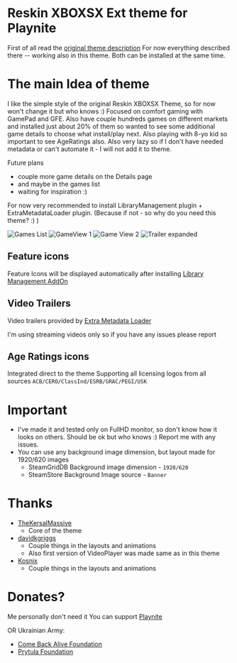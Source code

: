 # Reskin XBOXSX Ext theme for Playnite

First of all read the [original theme description](https://github.com/TheKersalMassive/ReskinXBOXSX)
For now everything described there -- working also in this theme.
Both can be installed at the same time.

# The main Idea of theme
I like the simple style of the original Reskin XBOXSX Theme, so for now won't change it but who knows :)
Focused on comfort gaming with GamePad and GFE.
Also have couple hundreds games on different markets and installed just about 20% of them so wanted to see some additional game details to choose what install/play next.
Also playing with 8-yo kid so important to see AgeRatings also.
Also very lazy so if I don't have needed metadata or can't automate it - I will not add it to theme.

Future plans
- couple more game details on the Details page
- and maybe in the games list
- waiting for inspiration :)

For now very recommended to install LibraryManagement plugin + ExtraMetadataLoader plugin.
(Because if not - so why do you need this theme? :) ) 

![Games List](https://raw.githubusercontent.com/Dukobpa3/Duk_FST_Packed_0/master/Media/screenshot_01.png)
![GameView 1](https://raw.githubusercontent.com/Dukobpa3/Duk_FST_Packed_0/master/Media/screenshot_02.png)
![Game View 2](https://raw.githubusercontent.com/Dukobpa3/Duk_FST_Packed_0/master/Media/screenshot_03.png)
![Trailer expanded](https://raw.githubusercontent.com/Dukobpa3/Duk_FST_Packed_0/master/Media/screenshot_04.png)

## Feature icons
Feature Icons will be displayed automatically after installing [Library Management AddOn](https://github.com/Lacro59/playnite-librarymanagement-plugin) 

## Video Trailers
Video trailers provided by [Extra Metadata Loader](https://github.com/darklinkpower/PlayniteExtensionsCollection/wiki/Extra-Metadata-Loader)

I'm using streaming videos only so if you have any issues please report

## Age Ratings icons
Integrated direct to the theme
Supporting all licensing logos from all sources `ACB/CERO/ClassInd/ESRB/GRAC/PEGI/USK`

# Important
- I've made it and tested only on FullHD monitor, so don't know how it looks on others. Should be ok but who knows :) Report me with any issues.
- You can use any background image dimension, but layout made for 1920/620 images
  - SteamGridDB Background image dimension - `1920/620`
  - SteamStore Background Image source - `Banner`

# Thanks
- [TheKersalMassive](https://github.com/TheKersalMassive/ReskinXBOXSX)
  - Core of the theme
- [davidkgriggs](https://github.com/davidkgriggs/PlayniteModernUI)
  - Couple things in the layouts and animations
  - Also first version of VideoPlayer was made same as in this theme 
- [Kosnix](https://github.com/Kosnix/PS5Like)
  - Couple things in the layouts and animations

# Donates?
Me personally don't need it
You can support [Playnite](https://www.patreon.com/playnite)

OR Ukrainian Army:
- [Come Back Alive Foundation](https://savelife.in.ua/en/donate-en/#donate-army-card-monthly)
- [Prytula Foundation](https://prytulafoundation.org/en/home/support_page)
